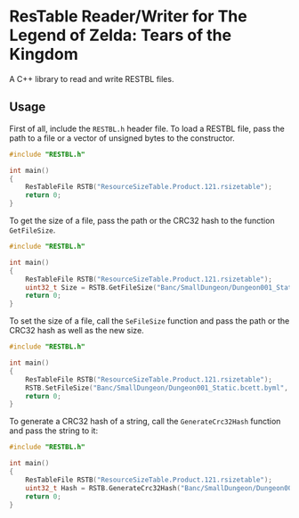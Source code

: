 # ResTable Reader/Writer for The Legend of Zelda: Tears of the Kingdom

A  C++ library to read and write RESTBL files.
## Usage
First of all, include the `RESTBL.h` header file. To load a RESTBL file, pass the path to a file or a vector of unsigned bytes to the constructor.
```cpp
#include "RESTBL.h"

int main()
{
    ResTableFile RSTB("ResourceSizeTable.Product.121.rsizetable");
    return 0;
}
```
To get the size of a file, pass the path or the CRC32 hash to the function `GetFileSize`.
```cpp
#include "RESTBL.h"

int main()
{
    ResTableFile RSTB("ResourceSizeTable.Product.121.rsizetable");
    uint32_t Size = RSTB.GetFileSize("Banc/SmallDungeon/Dungeon001_Static.bcett.byml");
    return 0;
}
```
To set the size of a file, call the `SeFileSize` function and pass the path or the CRC32 hash as well as the new size.
```cpp
#include "RESTBL.h"

int main()
{
    ResTableFile RSTB("ResourceSizeTable.Product.121.rsizetable");
    RSTB.SetFileSize("Banc/SmallDungeon/Dungeon001_Static.bcett.byml", 12345);
    return 0;
}
```
To generate a CRC32 hash of a string, call the `GenerateCrc32Hash` function and pass the string to it:
```cpp
#include "RESTBL.h"

int main()
{
    ResTableFile RSTB("ResourceSizeTable.Product.121.rsizetable");
    uint32_t Hash = RSTB.GenerateCrc32Hash("Banc/SmallDungeon/Dungeon001_Static.bcett.byml");
    return 0;
}
```
